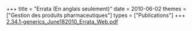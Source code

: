 +++
title = "Errata (En anglais seulement)"
date = 2010-06-02
themes = ["Gestion des produits pharmaceutiques"]
types = ["Publications"]
+++
[2.34.1-generics\_June182010\_Errata\_Web.pdf](/files/2.34.1-generics_June182010_Errata_Web.pdf)
